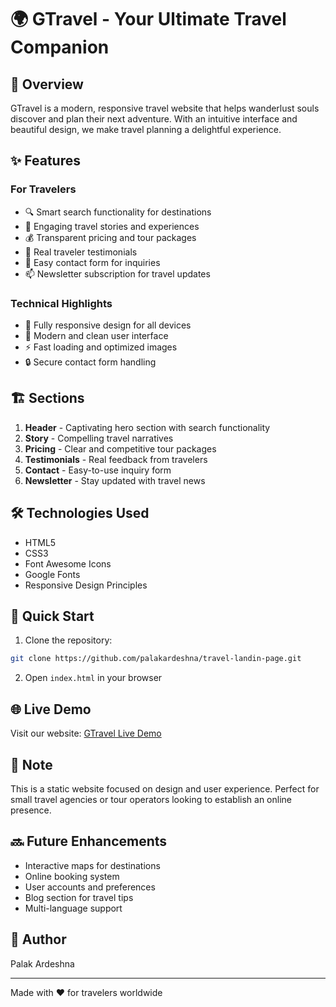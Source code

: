 # 🌍 GTravel - Your Ultimate Travel Companion

## 🚀 Overview
GTravel is a modern, responsive travel website that helps wanderlust souls discover and plan their next adventure. With an intuitive interface and beautiful design, we make travel planning a delightful experience.

## ✨ Features

### For Travelers
- 🔍 Smart search functionality for destinations
- 📖 Engaging travel stories and experiences
- 💰 Transparent pricing and tour packages
- 👥 Real traveler testimonials
- 📝 Easy contact form for inquiries
- 📫 Newsletter subscription for travel updates

### Technical Highlights
- 📱 Fully responsive design for all devices
- 🎨 Modern and clean user interface
- ⚡ Fast loading and optimized images
- 🔒 Secure contact form handling

## 🏗️ Sections
1. **Header** - Captivating hero section with search functionality
2. **Story** - Compelling travel narratives
3. **Pricing** - Clear and competitive tour packages
4. **Testimonials** - Real feedback from travelers
5. **Contact** - Easy-to-use inquiry form
6. **Newsletter** - Stay updated with travel news

## 🛠️ Technologies Used
- HTML5
- CSS3
- Font Awesome Icons
- Google Fonts
- Responsive Design Principles

## 🚀 Quick Start
1. Clone the repository:
```bash
git clone https://github.com/palakardeshna/travel-landin-page.git
```
2. Open `index.html` in your browser

## 🌐 Live Demo
Visit our website: [GTravel Live Demo](https://travel-landin-page-jmzoy96pw-pals-projects-a5390c26.vercel.app)

## 📝 Note
This is a static website focused on design and user experience. Perfect for small travel agencies or tour operators looking to establish an online presence.

## 🔜 Future Enhancements
- Interactive maps for destinations
- Online booking system
- User accounts and preferences
- Blog section for travel tips
- Multi-language support

## 👤 Author
Palak Ardeshna

---
Made with ❤️ for travelers worldwide
